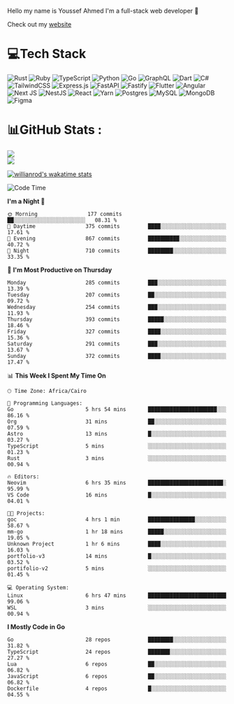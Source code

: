Hello my name is Youssef Ahmed I'm a full-stack web developer 👋

Check out my [website](https://youssefahmed.vercel.app)
 
# 💻Tech Stack

![Rust](https://img.shields.io/badge/rust-%23000000.svg?style=for-the-badge&logo=rust&logoColor=white) ![Ruby](https://img.shields.io/badge/ruby-%23CC342D.svg?style=for-the-badge&logo=ruby&logoColor=white) ![TypeScript](https://img.shields.io/badge/typescript-%23007ACC.svg?style=for-the-badge&logo=typescript&logoColor=white) ![Python](https://img.shields.io/badge/python-3670A0?style=for-the-badge&logo=python&logoColor=ffdd54) ![Go](https://img.shields.io/badge/go-%2300ADD8.svg?style=for-the-badge&logo=go&logoColor=white) ![GraphQL](https://img.shields.io/badge/-GraphQL-E10098?style=for-the-badge&logo=graphql&logoColor=white) ![Dart](https://img.shields.io/badge/dart-%230175C2.svg?style=for-the-badge&logo=dart&logoColor=white) ![C#](https://img.shields.io/badge/c%23-%23239120.svg?style=for-the-badge&logo=c-sharp&logoColor=white) ![TailwindCSS](https://img.shields.io/badge/tailwindcss-%2338B2AC.svg?style=for-the-badge&logo=tailwind-css&logoColor=white) ![Express.js](https://img.shields.io/badge/express.js-%23404d59.svg?style=for-the-badge&logo=express&logoColor=%2361DAFB) ![FastAPI](https://img.shields.io/badge/FastAPI-005571?style=for-the-badge&logo=fastapi) ![Fastify](https://img.shields.io/badge/fastify-%23000000.svg?style=for-the-badge&logo=fastify&logoColor=white) ![Flutter](https://img.shields.io/badge/Flutter-%2302569B.svg?style=for-the-badge&logo=Flutter&logoColor=white) ![Angular](https://img.shields.io/badge/angular-%23DD0031.svg?style=for-the-badge&logo=angular&logoColor=white) ![Next JS](https://img.shields.io/badge/Next-black?style=for-the-badge&logo=next.js&logoColor=white) ![NestJS](https://img.shields.io/badge/nestjs-%23E0234E.svg?style=for-the-badge&logo=nestjs&logoColor=white) ![React](https://img.shields.io/badge/react-%2320232a.svg?style=for-the-badge&logo=react&logoColor=%2361DAFB) ![Yarn](https://img.shields.io/badge/yarn-%232C8EBB.svg?style=for-the-badge&logo=yarn&logoColor=white) ![Postgres](https://img.shields.io/badge/postgres-%23316192.svg?style=for-the-badge&logo=postgresql&logoColor=white) ![MySQL](https://img.shields.io/badge/mysql-%2300f.svg?style=for-the-badge&logo=mysql&logoColor=white) ![MongoDB](https://img.shields.io/badge/MongoDB-%234ea94b.svg?style=for-the-badge&logo=mongodb&logoColor=white)     ![Figma](https://img.shields.io/badge/figma-%23F24E1E.svg?style=for-the-badge&logo=figma&logoColor=white)

# 📊GitHub Stats :

![](https://github-readme-stats.vercel.app/api?username=joetifa2003&theme=tokyonight&hide_border=false&include_all_commits=false&count_private=false)<br/>
![](https://github-readme-streak-stats.herokuapp.com/?user=joetifa2003&theme=tokyonight&hide_border=false)<br/>

[![willianrod's wakatime stats](https://github-readme-stats.vercel.app/api/wakatime?username=joetifa2003&layout=compact)](https://github.com/anuraghazra/github-readme-stats)
<!--START_SECTION:waka-->
![Code Time](http://img.shields.io/badge/Code%20Time-3%2C679%20hrs%2016%20mins-blue)

**I'm a Night 🦉** 

```text
🌞 Morning                177 commits         ██░░░░░░░░░░░░░░░░░░░░░░░   08.31 % 
🌆 Daytime                375 commits         ████░░░░░░░░░░░░░░░░░░░░░   17.61 % 
🌃 Evening                867 commits         ██████████░░░░░░░░░░░░░░░   40.72 % 
🌙 Night                  710 commits         ████████░░░░░░░░░░░░░░░░░   33.35 % 
```
📅 **I'm Most Productive on Thursday** 

```text
Monday                   285 commits         ███░░░░░░░░░░░░░░░░░░░░░░   13.39 % 
Tuesday                  207 commits         ██░░░░░░░░░░░░░░░░░░░░░░░   09.72 % 
Wednesday                254 commits         ███░░░░░░░░░░░░░░░░░░░░░░   11.93 % 
Thursday                 393 commits         █████░░░░░░░░░░░░░░░░░░░░   18.46 % 
Friday                   327 commits         ████░░░░░░░░░░░░░░░░░░░░░   15.36 % 
Saturday                 291 commits         ███░░░░░░░░░░░░░░░░░░░░░░   13.67 % 
Sunday                   372 commits         ████░░░░░░░░░░░░░░░░░░░░░   17.47 % 
```


📊 **This Week I Spent My Time On** 

```text
🕑︎ Time Zone: Africa/Cairo

💬 Programming Languages: 
Go                       5 hrs 54 mins       ██████████████████████░░░   86.16 % 
Org                      31 mins             ██░░░░░░░░░░░░░░░░░░░░░░░   07.59 % 
Astro                    13 mins             █░░░░░░░░░░░░░░░░░░░░░░░░   03.27 % 
TypeScript               5 mins              ░░░░░░░░░░░░░░░░░░░░░░░░░   01.23 % 
Rust                     3 mins              ░░░░░░░░░░░░░░░░░░░░░░░░░   00.94 % 

🔥 Editors: 
Neovim                   6 hrs 35 mins       ████████████████████████░   95.99 % 
VS Code                  16 mins             █░░░░░░░░░░░░░░░░░░░░░░░░   04.01 % 

🐱‍💻 Projects: 
goc                      4 hrs 1 min         ███████████████░░░░░░░░░░   58.67 % 
mm-go                    1 hr 18 mins        █████░░░░░░░░░░░░░░░░░░░░   19.05 % 
Unknown Project          1 hr 6 mins         ████░░░░░░░░░░░░░░░░░░░░░   16.03 % 
portfolio-v3             14 mins             █░░░░░░░░░░░░░░░░░░░░░░░░   03.52 % 
portifolio-v2            5 mins              ░░░░░░░░░░░░░░░░░░░░░░░░░   01.45 % 

💻 Operating System: 
Linux                    6 hrs 47 mins       █████████████████████████   99.06 % 
WSL                      3 mins              ░░░░░░░░░░░░░░░░░░░░░░░░░   00.94 % 
```

**I Mostly Code in Go** 

```text
Go                       28 repos            ████████░░░░░░░░░░░░░░░░░   31.82 % 
TypeScript               24 repos            ███████░░░░░░░░░░░░░░░░░░   27.27 % 
Lua                      6 repos             ██░░░░░░░░░░░░░░░░░░░░░░░   06.82 % 
JavaScript               6 repos             ██░░░░░░░░░░░░░░░░░░░░░░░   06.82 % 
Dockerfile               4 repos             █░░░░░░░░░░░░░░░░░░░░░░░░   04.55 % 
```




<!--END_SECTION:waka-->
